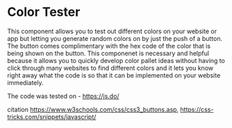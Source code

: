 # Color Tester

This component allows you to test out different colors on your website or app but letting you generate random colors on by just the push of a button. The button comes complimentary with the hex code of the color that is being shown on the button. This componenet is necessary and helpful because it allows you to quickly develop color pallet ideas without having to click through many websites to find different colors and it lets you know right away what the code is so that it can be implemented on your website immediately. 


The code was tested on - https://js.do/

citation
https://www.w3schools.com/css/css3_buttons.asp,
https://css-tricks.com/snippets/javascript/

